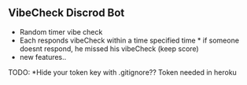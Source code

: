 ## VibeCheck Discrod Bot ## 


* Random timer vibe check 
* Each responds vibeCheck within a time specified time
        * if someone doesnt respond, he missed his vibeCheck (keep score)
* new features..

TODO:
*Hide your token key with .gitignore?? Token needed in heroku
